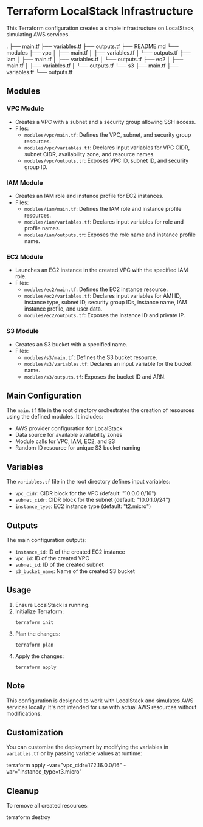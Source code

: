 # Terraform LocalStack Infrastructure

This Terraform configuration creates a simple infrastructure on LocalStack, simulating AWS services.


.
├── main.tf
├── variables.tf
├── outputs.tf
├── README.md
└── modules
├── vpc
│ ├── main.tf
│ ├── variables.tf
│ └── outputs.tf
├── iam
│ ├── main.tf
│ ├── variables.tf
│ └── outputs.tf
├── ec2
│ ├── main.tf
│ ├── variables.tf
│ └── outputs.tf
└── s3
├── main.tf
├── variables.tf
└── outputs.tf



## Modules

### VPC Module
- Creates a VPC with a subnet and a security group allowing SSH access.
- Files:
  - `modules/vpc/main.tf`: Defines the VPC, subnet, and security group resources.
  - `modules/vpc/variables.tf`: Declares input variables for VPC CIDR, subnet CIDR, availability zone, and resource names.
  - `modules/vpc/outputs.tf`: Exposes VPC ID, subnet ID, and security group ID.

### IAM Module
- Creates an IAM role and instance profile for EC2 instances.
- Files:
  - `modules/iam/main.tf`: Defines the IAM role and instance profile resources.
  - `modules/iam/variables.tf`: Declares input variables for role and profile names.
  - `modules/iam/outputs.tf`: Exposes the role name and instance profile name.

### EC2 Module
- Launches an EC2 instance in the created VPC with the specified IAM role.
- Files:
  - `modules/ec2/main.tf`: Defines the EC2 instance resource.
  - `modules/ec2/variables.tf`: Declares input variables for AMI ID, instance type, subnet ID, security group IDs, instance name, IAM instance profile, and user data.
  - `modules/ec2/outputs.tf`: Exposes the instance ID and private IP.

### S3 Module
- Creates an S3 bucket with a specified name.
- Files:
  - `modules/s3/main.tf`: Defines the S3 bucket resource.
  - `modules/s3/variables.tf`: Declares an input variable for the bucket name.
  - `modules/s3/outputs.tf`: Exposes the bucket ID and ARN.

## Main Configuration

The `main.tf` file in the root directory orchestrates the creation of resources using the defined modules. It includes:

- AWS provider configuration for LocalStack
- Data source for available availability zones
- Module calls for VPC, IAM, EC2, and S3
- Random ID resource for unique S3 bucket naming

## Variables

The `variables.tf` file in the root directory defines input variables:

- `vpc_cidr`: CIDR block for the VPC (default: "10.0.0.0/16")
- `subnet_cidr`: CIDR block for the subnet (default: "10.0.1.0/24")
- `instance_type`: EC2 instance type (default: "t2.micro")

## Outputs

The main configuration outputs:

- `instance_id`: ID of the created EC2 instance
- `vpc_id`: ID of the created VPC
- `subnet_id`: ID of the created subnet
- `s3_bucket_name`: Name of the created S3 bucket

## Usage

1. Ensure LocalStack is running.
2. Initialize Terraform:
   ```
   terraform init
   ```
3. Plan the changes:
   ```
   terraform plan
   ```
4. Apply the changes:
   ```
   terraform apply
   ```

## Note

This configuration is designed to work with LocalStack and simulates AWS services locally. It's not intended for use with actual AWS resources without modifications.

## Customization

You can customize the deployment by modifying the variables in `variables.tf` or by passing variable values at runtime:

terraform apply -var="vpc_cidr=172.16.0.0/16" -var="instance_type=t3.micro"


## Cleanup

To remove all created resources:

terraform destroy



